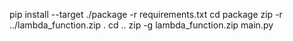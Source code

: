 pip install --target ./package -r requirements.txt
cd package
zip -r ../lambda_function.zip .
cd ..
zip -g lambda_function.zip main.py
